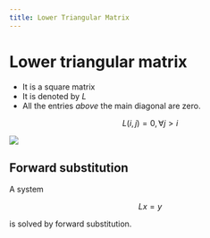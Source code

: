 ```yaml
---
title: Lower Triangular Matrix
---
```


# Lower triangular matrix

- It is a square matrix
- It is denoted by $L$
- All the entries _above_ the main diagonal are zero.


$$
L(i,j)=0, \forall j>i
$$


![](https://wikimedia.org/api/rest_v1/media/math/render/svg/cb2b80e747e5205f0f5544260f2943e8e0056b0d)

## Forward substitution

A system

$$
Lx=y
$$

is solved by forward substitution.
